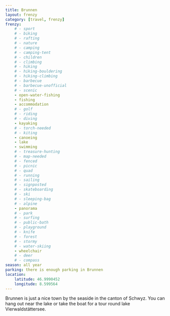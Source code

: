 ```yaml
---
title: Brunnen
layout: frenzy
category: [travel, frenzy]
frenzy:
    # - sport
    # - biking
    # - rafting
    # - nature
    # - camping
    # - camping-tent
    # - children
    # - climbing
    # - hiking
    # - hiking-bouldering
    # - hiking-climbing
    # - barbecue
    # - barbecue-unofficial
    # - scenic
    - open-water-fishing
    - fishing
    - accommodation
    # - golf
    # - riding
    # - diving
    - kayaking
    # - torch-needed
    # - kiting
    - canoeing
    - lake
    - swimming
    # - treasure-hunting
    # - map-needed
    # - fenced
    # - picnic
    # - quad
    # - running
    # - sailing
    # - signposted
    # - skateboarding
    # - ski
    # - sleeping-bag
    # - alpine
    - panorama
    # - park
    # - surfing
    # - public-bath
    # - playground
    # - knife
    # - forest
    # - stormy
    # - water-skiing
    - wheelchair
    # - deer
    # - compass
season: all year
parking: there is enough parking in Brunnen
location:
    latitude: 46.9990452
    longitude: 8.599564
---
```


Brunnen is just a nice town by the seaside in the canton of Schwyz. You can hang out near the lake or take the boat for a tour round lake Vierwaldstättersee.